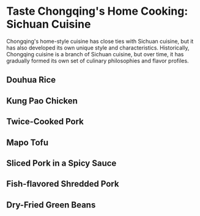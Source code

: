 # Taste Chongqing's Home Cooking: Sichuan Cuisine

Chongqing's home-style cuisine has close ties with Sichuan cuisine, but it has also developed its own unique style and characteristics. Historically, Chongqing cuisine is a branch of Sichuan cuisine, but over time, it has gradually formed its own set of culinary philosophies and flavor profiles.

## Douhua Rice

## Kung Pao Chicken

## Twice-Cooked Pork

## Mapo Tofu

## Sliced Pork in a Spicy Sauce

## Fish-flavored Shredded Pork

##  Dry-Fried Green Beans
